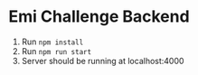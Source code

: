 # Emi Challenge Backend

1. Run `npm install`
2. Run `npm run start`
3. Server should be running at localhost:4000
